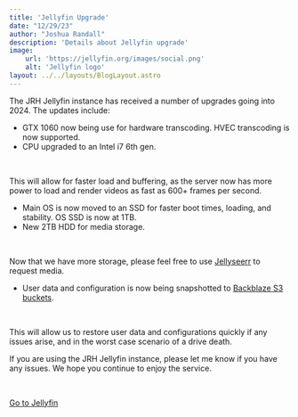 ```yaml
---
title: 'Jellyfin Upgrade'
date: "12/29/23"
author: "Joshua Randall"
description: 'Details about Jellyfin upgrade'
image:
    url: 'https://jellyfin.org/images/social.png'
    alt: 'Jellyfin logo'
layout: ../../layouts/BlogLayout.astro
---
```

The JRH Jellyfin instance has received a number of upgrades going into 2024. The updates include:
- GTX 1060 now being use for hardware transcoding. HVEC transcoding is now supported.
- CPU upgraded to an Intel i7 6th gen.

<br>

This will allow for faster load and buffering, as the server now has more power to load and render videos as fast as 600+ frames per second.

- Main OS is now moved to an SSD for faster boot times, loading, and stability. OS SSD is now at 1TB.
- New 2TB HDD for media storage.

<br>

Now that we have more storage, please feel free to use [Jellyseerr](https://jellyseerr.joshrandall.net) to request media.

- User data and configuration is now being snapshotted to [Backblaze S3 buckets](https://backblaze.com).

<br>

This will allow us to restore user data and configurations quickly if any issues arise, and in the worst case scenario of a drive death.

If you are using the JRH Jellyfin instance, please let me know if you have any issues. We hope you continue to enjoy the service.

<br>

<a class=button href="https://jellyfin.joshrandall.net">Go to Jellyfin</a>